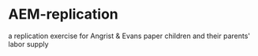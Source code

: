 # AEM-replication
a replication exercise for Angrist &amp; Evans paper children and their parents' labor supply
